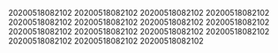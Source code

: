 20200518082102
20200518082102
20200518082102
20200518082102
20200518082102
20200518082102
20200518082102
20200518082102
20200518082102
20200518082102
20200518082102
20200518082102
20200518082102
20200518082102
20200518082102
